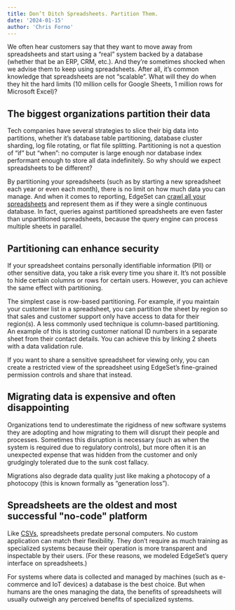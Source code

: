 ```yaml
---
title: Don’t Ditch Spreadsheets. Partition Them.
date: '2024-01-15'
author: 'Chris Forno'
---
```


We often hear customers say that they want to move away from spreadsheets and start using a “real” system backed by a database (whether that be an ERP, CRM, etc.). And they’re sometimes shocked when we advise them to keep using spreadsheets. After all, it’s common knowledge that spreadsheets are not “scalable”. What will they do when they hit the hard limits (10 million cells for Google Sheets, 1 million rows for Microsoft Excel)?

## The biggest organizations partition their data

Tech companies have several strategies to slice their big data into partitions, whether it’s database table partitioning, database cluster sharding, log file rotating, or flat file splitting. Partitioning is not a question of “if” but “when”: no computer is large enough nor database index performant enough to store all data indefinitely. So why should we expect spreadsheets to be different?

By partitioning your spreadsheets (such as by starting a new spreadsheet each year or even each month), there is no limit on how much data you can manage. And when it comes to reporting, EdgeSet can [crawl all your spreadsheets](why-you-need-automatic-inference) and represent them as if they were a single continuous database. In fact, queries against partitioned spreadsheets are even faster than unpartitioned spreadsheets, because the query engine can process multiple sheets in parallel.

## Partitioning can enhance security

If your spreadsheet contains personally identifiable information (PII) or other sensitive data, you take a risk every time you share it. It’s not possible to hide certain columns or rows for certain users. However, you can achieve the same effect with partitioning.

The simplest case is row-based partitioning. For example, if you maintain your customer list in a spreadsheet, you can partition the sheet by region so that sales and customer support only have access to data for their region(s). A less commonly used technique is column-based partitioning. An example of this is storing customer national ID numbers in a separate sheet from their contact details. You can achieve this by linking 2 sheets with a data validation rule.

If you want to share a sensitive spreadsheet for viewing only, you can create a restricted view of the spreadsheet using EdgeSet’s fine-grained permission controls and share that instead.

## Migrating data is expensive and often disappointing

Organizations tend to underestimate the rigidness of new software systems they are adopting and how migrating to them will disrupt their people and processes. Sometimes this disruption is necessary (such as when the system is required due to regulatory controls), but more often it is an unexpected expense that was hidden from the customer and only grudgingly tolerated due to the sunk cost fallacy.

Migrations also degrade data quality just like making a photocopy of a photocopy (this is known formally as “generation loss”).

## Spreadsheets are the oldest and most successful "no-code" platform

Like [CSVs](our-obsession-with-security), spreadsheets predate personal computers. No custom application can match their flexibility. They don’t require as much training as specialized systems because their operation is more transparent and inspectable by their users. (For these reasons, we modeled EdgeSet’s query interface on spreadsheets.)

For systems where data is collected and managed by machines (such as e-commerce and IoT devices) a database is the best choice. But when humans are the ones managing the data, the benefits of spreadsheets will usually outweigh any perceived benefits of specialized systems.
